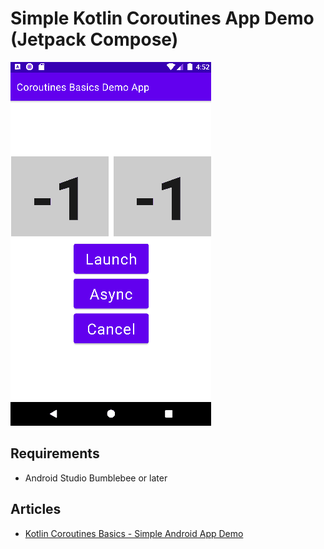 # Simple Kotlin Coroutines App Demo (Jetpack Compose)

![](screenshots/Kotlin_Coroutines_Basics_Simple_Android_App_Demo_01.gif)

## Requirements
- Android Studio Bumblebee or later

## Articles
- [Kotlin Coroutines Basics - Simple Android App Demo](https://vtsen.hashnode.dev/kotlin-coroutines-basics-simple-android-app-demo)
